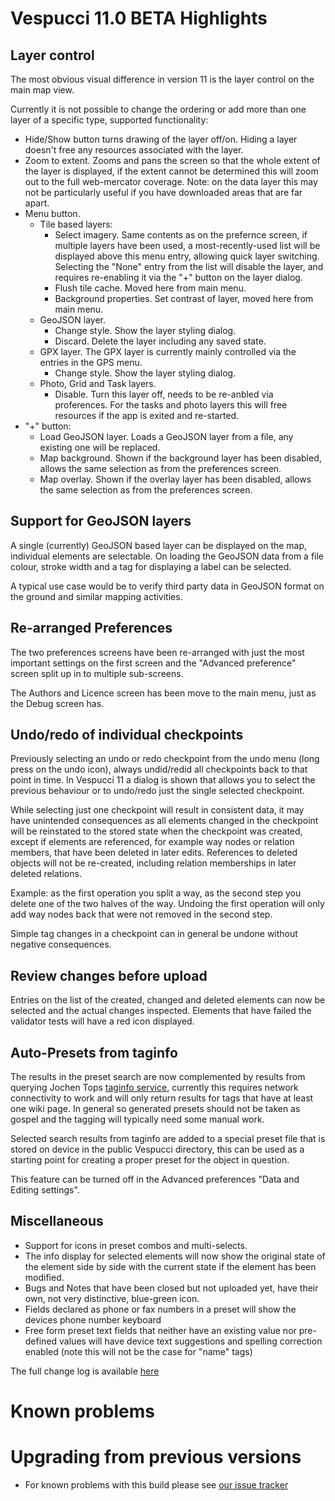 # Vespucci 11.0 BETA Highlights
 
## Layer control

The most obvious visual difference in version 11 is the layer control on the main map view. 

Currently it is not possible to change the ordering or add more than one layer of a specific type, supported functionality:  

* Hide/Show button turns drawing of the layer off/on. Hiding a layer doesn't free any resources associated with the layer.
* Zoom to extent. Zooms and pans the screen so that the whole extent of the layer is displayed, if the extent cannot be determined this will zoom out to the full web-mercator coverage. Note: on the data layer this may not be particularly useful if you have downloaded areas that are far apart.
* Menu button.
    * Tile based layers: 
        * Select imagery. Same contents as on the prefernce screen, if multiple layers have been used, a most-recently-used list will be displayed above this menu entry, allowing quick layer switching. Selecting the "None" entry from the list will disable the layer, and requires re-enabling it via the "+" button on the layer dialog.
        * Flush tile cache. Moved here from main menu.
        * Background properties. Set contrast of layer, moved here from main menu.
    * GeoJSON layer. 
        * Change style. Show the layer styling dialog.
        * Discard. Delete the layer including any saved state.
    * GPX layer. The GPX layer is currently mainly controlled via the entries in the GPS menu.
        * Change style. Show the layer styling dialog.
    * Photo, Grid and Task layers.
        * Disable. Turn this layer off, needs to be re-anbled via proferences. For the tasks and photo layers this will free resources if the app is exited and re-started.
* "+" button: 
    * Load GeoJSON layer. Loads a GeoJSON layer from a file, any existing one will be replaced.
    * Map background. Shown if the background layer has been disabled, allows the same selection as from the preferences screen.
    * Map overlay. Shown if the overlay layer has been disabled, allows the same selection as from the preferences screen.
        

## Support for GeoJSON layers

A single (currently) GeoJSON based layer can be displayed on the map, individual elements are selectable. On loading the GeoJSON data from a file colour, stroke width and a tag for displaying a label can be selected.

A typical use case would be to verify third party data in GeoJSON format on the ground and similar mapping activities. 

## Re-arranged Preferences

The two preferences screens have been re-arranged with just the most important settings on the first screen and the "Advanced preference" screen split up in to multiple sub-screens.

The Authors and Licence screen has been move to the main menu, just as the Debug screen has.

## Undo/redo of individual checkpoints

Previously selecting an undo or redo checkpoint from the undo menu (long press on the undo icon), always undid/redid all checkpoints back to that point in time. In Vespucci 11 a dialog is shown that allows you to select the previous behaviour or to undo/redo just the single selected checkpoint.

While selecting just one checkpoint will result in consistent data, it may have unintended consequences as all elements changed in the checkpoint will be reinstated to the stored state when the checkpoint was created, except if elements are referenced, for example way nodes or relation members, that have been deleted in later edits. References to deleted objects will not be re-created, including relation memberships in later deleted relations.

Example: as the first operation you split a way, as the second step you delete one of the two halves of the way. Undoing the first operation will only add way nodes back that were not removed in the second step.

Simple tag changes in a checkpoint can in general be undone without negative consequences.

## Review changes before upload

Entries on the list of the created, changed and deleted elements can now be selected and the actual changes inspected. Elements that have failed the validator tests will have a red icon displayed. 

## Auto-Presets from taginfo

The results in the preset search are now complemented by results from querying Jochen Tops [taginfo service](https://taginfo.openstreetmap.org/), currently this requires network connectivity to work and will only return results for tags that have at least one wiki page. In general so generated presets should not be taken as gospel and the tagging will typically need some manual work. 

Selected search results from taginfo are added to a special preset file that is stored on device in the public Vespucci directory, this can be used as a starting point for creating a proper preset for the object in question. 

This feature can be turned off in the Advanced preferences "Data and Editing settings". 

## Miscellaneous 

* Support for icons in preset combos and multi-selects.
* The info display for selected elements will now show the original state of the element side by side with the current state if the element has been modified.
* Bugs and Notes that have been closed but not uploaded yet, have their own, not very distinctive, blue-green icon.
* Fields declared as phone or fax numbers in a preset will show the devices phone number keyboard
* Free form preset text fields that neither have an existing value nor pre-defined values will have device text suggestions and spelling correction enabled (note this will not be the case for "name" tags)

The full change log is available [here](https://github.com/MarcusWolschon/osmeditor4android/commits/master)

# Known problems

# Upgrading from previous versions

* For known problems with this build please see [our issue tracker](https://github.com/MarcusWolschon/osmeditor4android/issues)

